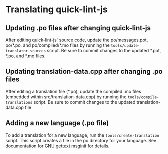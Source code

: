 # Translating quick-lint-js

## Updating .po files after changing quick-lint-js

After editing quick-lint-js' source code, update the po/messages.pot, po/\*.po,
and po/compiled/\*.mo files by running the `tools/update-translator-sources`
script. Be sure to commit changes to the updated \*.pot, \*.po, and \*.mo files.

## Updating translation-data.cpp after changing .po files

After editing a translation file (\*.po), update the compiled .mo files
(embedded within src/translation-data.cpp) by running the
`tools/compile-translations` script. Be sure to commit changes to the updated
translation-data.cpp file

## Adding a new language (.po file)

To add a translation for a new language, run the `tools/create-translation`
script. This script creates a file in the po directory for your language. See
documentation for [GNU gettext msginit][] for details.

[GNU gettext msginit]: https://www.gnu.org/software/gettext/manual/html_node/Creating.html#Creating
